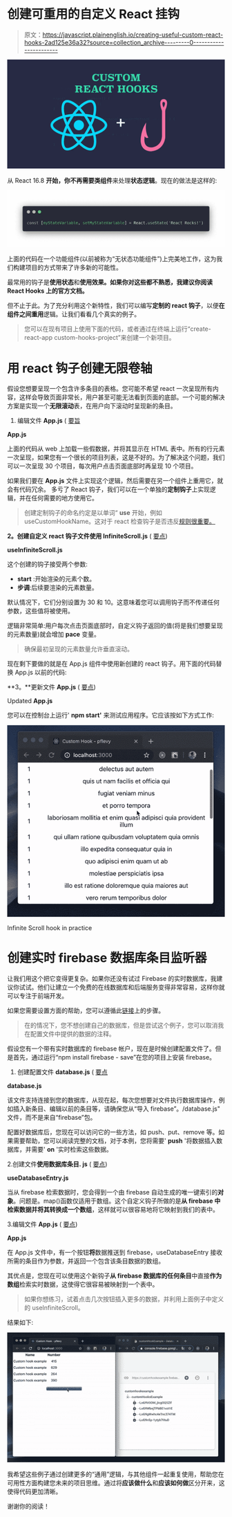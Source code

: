 # 创建可重用的自定义 React 挂钩

> 原文：<https://javascript.plainenglish.io/creating-useful-custom-react-hooks-2ad125e36a32?source=collection_archive---------0----------------------->

![](img/3ae1ec108de7619d27ca729ad5757506.png)

从 React 16.8 **开始，你不再需要类组件**来处理**状态逻辑**。现在的做法是这样的:

![](img/a081e5cc85620a5a5c26bbfdcddeab81.png)

上面的代码在一个功能组件(以前被称为“无状态功能组件”)上完美地工作，这为我们构建项目的方式带来了许多新的可能性。

最常用的钩子是**使用状态**和**使用效果。如果你对这些都不熟悉，我建议你阅读 React Hooks 上的官方文档。**

但不止于此。为了充分利用这个新特性，我们可以编写**定制的 react 钩子**，以便**在组件之间重用**逻辑。让我们看看几个真实的例子。

> 您可以在现有项目上使用下面的代码，或者通过在终端上运行“create-react-app custom-hooks-project”来创建一个新项目。

# **用 react 钩子创建无限卷轴**

假设您想要呈现一个包含许多条目的表格。您可能不希望 react 一次呈现所有内容，这样会导致页面非常长，用户甚至可能无法看到页面的底部。一个可能的解决方案是实现一个**无限滚动**表，在用户向下滚动时呈现新的条目。

1.  编辑文件 **App.js** ( [要旨](https://gist.github.com/pflevy/9ccbdd86a75d800446c549225c642c05.js)

**App.js**

上面的代码从 web 上加载一些假数据，并将其显示在 HTML 表中。所有的行元素一次呈现，如果您有一个很长的项目列表，这是不好的。为了解决这个问题，我们可以一次呈现 30 个项目，每次用户点击页面底部时再呈现 10 个项目。

如果我们要在 **App.js** 文件上实现这个逻辑，然后需要在另一个组件上重用它，就会有代码冗余。
多亏了 React 钩子，我们可以在一个单独的**定制钩子**上实现逻辑，并在任何需要的地方使用它。

> 创建定制钩子的命名约定是以单词“ **use** 开始，例如 useCustomHookName。这对于 react 检查钩子是否违反[规则很重要。](https://reactjs.org/docs/hooks-rules.html)

**2。**创建自定义 react 钩子文件**使用 InfiniteScroll.js** ( [要点](https://gist.github.com/pflevy/67957a25877133e45edd4c7e33d796cf))

**useInfiniteScroll.js**

这个创建的钩子接受两个参数:

*   **start** :开始渲染的元素个数。
*   **步调**:后续要渲染的元素数量。

默认情况下，它们分别设置为 30 和 10。这意味着您可以调用钩子而不传递任何参数，这些值将被使用。

逻辑非常简单:用户每次点击页面底部时，自定义钩子返回的值(将是我们想要呈现的元素数量)就会增加 **pace** 变量。

> 确保最初呈现的元素数量允许垂直滚动。

现在剩下要做的就是在 App.js 组件中使用新创建的 react 钩子。用下面的代码替换 App.js 以前的代码:

**3。**更新文件 **App.js** ( [要点](https://gist.github.com/pflevy/4f292936ff823cffc7447abdaa9aad0a.js))

Updated **App.js**

您可以在控制台上运行' **npm start'** 来测试应用程序。它应该按如下方式工作:

![](img/51d788fd93c273119870271f80ff53f2.png)

Infinite Scroll hook in practice

# 创建实时 firebase 数据库条目监听器

让我们用这个把它变得更复杂。如果你还没有试过 Firebase 的实时数据库，我建议你试试。他们让建立一个免费的在线数据库和后端服务变得非常容易，这样你就可以专注于前端开发。

如果您需要设置方面的帮助，您可以遵循此[链接](https://medium.com/swlh/real-time-iot-app-with-react-firebase-esp8266-e2e673efd1bf#152d)上的步骤。

> 在的情况下，您不想创建自己的数据库，但是尝试这个例子，您可以取消我在配置文件中提供的数据的注释。

假设您有一个带有实时数据库的 firebase 帐户，现在是时候创建配置文件了。但是首先，通过运行“npm install firebase - save”在您的项目上安装 firebase。

1.  创建配置文件 **database.js** ( [要点](https://gist.github.com/pflevy/2e015861e4ac4c50786e53cb35751309)

**database.js**

该文件支持连接到您的数据库，从现在起，每次您想要对文件执行数据库操作，例如插入新条目、编辑以前的条目等，请确保您从“导入 firebase”。/database.js" 文件，而不是来自“firebase”包。

配置好数据库后，您现在可以访问它的一些方法，如 push、put、remove 等。如果需要帮助，您可以阅读完整的文档，对于本例，您将需要' **push** '将数据插入数据库，并需要' **on** '实时检索这些数据。

2.创建文件**使用数据库条目. js** ( [要点](https://gist.github.com/pflevy/3ab3668b062812252f7d0c0a8279774d))

**useDatabaseEntry.js**

当从 firebase 检索数据时，您会得到一个由 firebase 自动生成的唯一键索引的**对象**。问题是。map()函数仅适用于数组。这个自定义钩子所做的是**从 firebase 中检索数据并将其转换成一个数组**，这样就可以很容易地将它映射到我们的表中。

3.编辑文件 **App.js** ( [要点](https://gist.github.com/pflevy/6955e7c85e7afa1a40873dfe6705d9d7))

**App.js**

在 App.js 文件中，有一个按钮**将**数据推送到 firebase，useDatabaseEntry 接收所需的条目作为参数，并返回一个包含该条目数据的数组。

其优点是，您现在可以使用这个新钩子**从 firebase 数据库的任何条目**中直接**作为数组**检索实时数据，这使得它很容易被映射到一个表中。

> 如果你想练习，试着点击几次按钮插入更多的数据，并利用上面例子中定义的 useInfiniteScroll。

结果如下:

![](img/46683eb915faf3669605a01076da1f12.png)

我希望这些例子通过创建更多的“通用”逻辑，与其他组件一起重复使用，帮助您在可用性方面构建您未来的项目思维。通过将**应该做什么**和**应该如何做**区分开来，这使得代码更加清晰。

谢谢你的阅读！